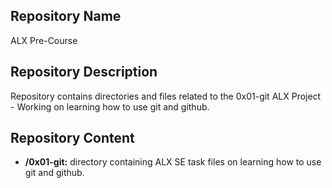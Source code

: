 <h2>Repository Name</h2>
<p>ALX Pre-Course</p>

<h2>Repository Description</h2>
<p>Repository contains directories and files related to the 0x01-git ALX Project - Working on learning how to use git and github.</p>

<h2>Repository Content</h2>
<ul>
  <li><strong>/0x01-git:</strong> directory containing ALX SE task files on learning how to use git and github.</li>
</ul>
